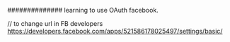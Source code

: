##############
learning to use OAuth facebook.


// to change url in FB developers
 https://developers.facebook.com/apps/521586178025497/settings/basic/
